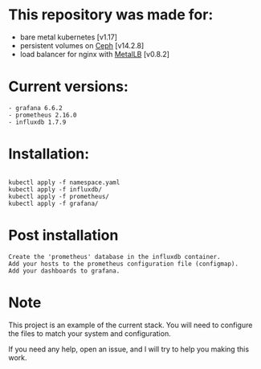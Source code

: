 # This repository was made for:
- bare metal kubernetes [v1.17]
- persistent volumes on [Ceph](https://docs.ceph.com/docs/master/rbd/rbd-kubernetes/) [v14.2.8]
- load balancer for nginx with [MetalLB](https://github.com/danderson/metallb) [v0.8.2]

# Current versions:

```
- grafana 6.6.2
- prometheus 2.16.0
- influxdb 1.7.9
```

# Installation:

```

kubectl apply -f namespace.yaml
kubectl apply -f influxdb/
kubectl apply -f prometheus/
kubectl apply -f grafana/
```

# Post installation 

```
Create the 'prometheus' database in the influxdb container.
Add your hosts to the prometheus configuration file (configmap).
Add your dashboards to grafana. 
```

# Note

This project is an example of the current stack. You will need to configure the files to match your system and configuration. 

If you need any help, open an issue, and I will try to help you making this work. 
